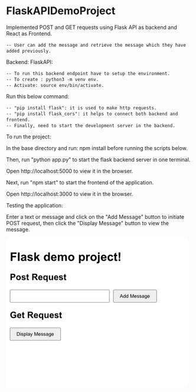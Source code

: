 # FlaskAPIDemoProject

Implemented POST and GET requests using Flask API as backend and React as Frontend.

    -- User can add the message and retrieve the message which they have added previously.

Backend: FlaskAPI:

    -- To run this backend endpoint have to setup the environment.
    -- To create : python3 -m venv env.
    -- Activate: source env/bin/activate.

Run this below command:

    -- "pip install flask": it is used to make http requests.
    -- "pip install flask_cors": it helps to connect both backend and frontend.
    -- Finally, need to start the development server in the backend.

To run the project:

In the base directory and run: npm install before running the scripts below.

Then, run "python app.py" to start the flask backend server in one terminal.

Open http://localhost:5000 to view it in the browser.

Next, run "npm start" to start the frontend of the application.

Open http://localhost:3000 to view it in the browser.

Testing the application:

Enter a text or message and click on the "Add Message" button to initiate POST request, then click the "Display Message" button to view the message.

![alt text](image.png)



